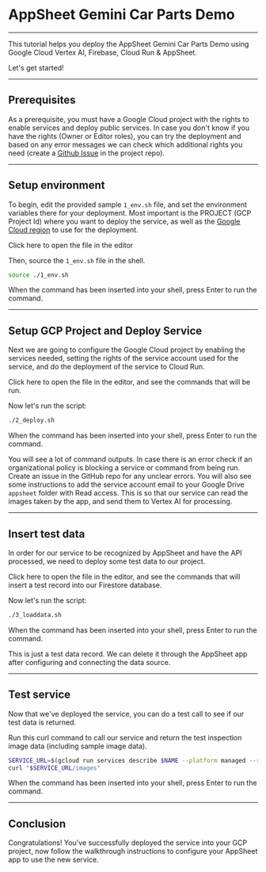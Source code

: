 # AppSheet Gemini Car Parts Demo

---

This tutorial helps you deploy the AppSheet Gemini Car Parts Demo using Google Cloud Vertex AI, Firebase, Cloud Run & AppSheet.

Let's get started!

---

## Prerequisites

As a prerequisite, you must have a Google Cloud project with the rights to enable services and deploy public services. In case you don't know if you have the rights (Owner or Editor roles), you can try the deployment and based on any error messages we can check which additional rights you need (create a [Github Issue](https://github.com/tyayers/appsheet-cloud-inspection-demo/issues) in the project repo).

---

## Setup environment

To begin, edit the provided sample `1_env.sh` file, and set the environment variables there for your deployment. Most important is the PROJECT (GCP Project Id) where you want to deploy the service, as well as the [Google Cloud region](https://cloud.google.com/compute/docs/regions-zones#available) to use for the deployment.

Click <walkthrough-editor-open-file filePath="1_env.sh">here</walkthrough-editor-open-file> to open the file in the editor

Then, source the `1_env.sh` file in the shell.

```sh
source ./1_env.sh
```
When the command has been inserted into your shell, press Enter to run the command.

---

## Setup GCP Project and Deploy Service

Next we are going to configure the Google Cloud project by enabling the services needed, setting the rights of the service account used for the service, and do the deployment of the service to Cloud Run.

Click <walkthrough-editor-open-file filePath="2_deploy.sh">here</walkthrough-editor-open-file> to open the file in the editor, and see the commands that will be run.

Now let's run the script:

```sh
./2_deploy.sh
```
When the command has been inserted into your shell, press Enter to run the command.

<walkthrough-footnote>You will see a lot of command outputs. In case there is an error check if an organizational policy is blocking a service or command from being run. Create an issue in the GitHub repo for any unclear errors. You will also see some instructions to add the service account email to your Google Drive `appsheet` folder with Read access. This is so that our service can read the images taken by the app, and send them to Vertex AI for processing.</walkthrough-footnote>

---

## Insert test data

In order for our service to be recognized by AppSheet and have the API processed, we need to deploy some test data to our project.

Click <walkthrough-editor-open-file filePath="3_loaddata.sh">here</walkthrough-editor-open-file> to open the file in the editor, and see the commands that will insert a test record into our Firestore database.

Now let's run the script:

```sh
./3_loaddata.sh
```
When the command has been inserted into your shell, press Enter to run the command.

<walkthrough-footnote>This is just a test data record. We can delete it through the AppSheet app after configuring and connecting the data source.</walkthrough-footnote>

---

## Test service

Now that we've deployed the service, you can do a test call to see if our test data is returned.

Run this curl command to call our service and return the test inspection image data (including sample image data).

```sh
SERVICE_URL=$(gcloud run services describe $NAME --platform managed --region $REGION --format 'value(status.url)')
curl "$SERVICE_URL/images"
```
When the command has been inserted into your shell, press Enter to run the command.

---

## Conclusion
<walkthrough-conclusion-trophy></walkthrough-conclusion-trophy>

Congratulations! You've successfully deployed the service into your GCP project, now follow the walkthrough instructions to configure your AppSheet app to use the new service.
<walkthrough-inline-feedback></walkthrough-inline-feedback>